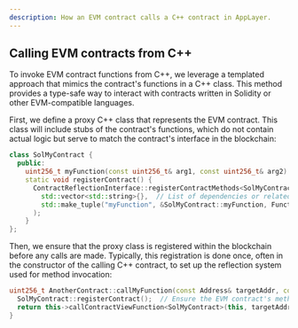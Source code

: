 ```yaml
---
description: How an EVM contract calls a C++ contract in AppLayer.
---
```


## Calling EVM contracts from C++

To invoke EVM contract functions from C++, we leverage a templated approach that mimics the contract's functions in a C++ class. This method provides a type-safe way to interact with contracts written in Solidity or other EVM-compatible languages.

First, we define a proxy C++ class that represents the EVM contract. This class will include stubs of the contract's functions, which do not contain actual logic but serve to match the contract's interface in the blockchain:

```c++
class SolMyContract {
  public:
    uint256_t myFunction(const uint256_t& arg1, const uint256_t& arg2) const {};
    static void registerContract() {
      ContractReflectionInterface::registerContractMethods<SolMyContract>(
        std::vector<std::string>{},  // List of dependencies or related artifacts if any
        std::make_tuple("myFunction", &SolMyContract::myFunction, FunctionTypes::View, std::vector<std::string>{"arg1", "arg2"})
      );
    }
};
```

Then, we ensure that the proxy class is registered within the blockchain before any calls are made. Typically, this registration is done once, often in the constructor of the calling C++ contract, to set up the reflection system used for method invocation:

```c++
uint256_t AnotherContract::callMyFunction(const Address& targetAddr, const uint256_t& arg1, const uint256_t& arg2) const {
  SolMyContract::registerContract();  // Ensure the EVM contract's methods are registered (Can be done only a single time in the constructor)
  return this->callContractViewFunction<SolMyContract>(this, targetAddr, &SolMyContract::myFunction, arg1, arg2);
}
```
